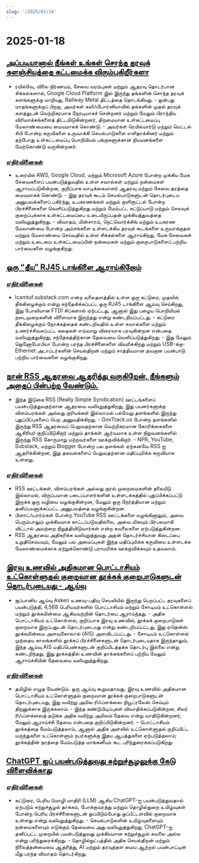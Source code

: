 ```yaml
---
slug: '/2025/01/18'
---
```


# 2025-01-18

## [அப்படியானால் நீங்கள் உங்கள் சொந்த தரவுக் களஞ்சியத்தை கட்டமைக்க விரும்புகிறீர்களா](https://blog.railway.com/p/data-center-build-part-one)

- ரயில்வே, விலை நிர்ணயம், சேவை வரம்புகள் மற்றும் ஆதரவு தொடர்பான சிக்கல்களால், Google Cloud Platform இல் இருந்து தங்களின் சொந்த தரவுக் களங்களுக்கு மாறியது, Railway Metal திட்டத்தை தொடங்கியது. - ஒன்பது மாதங்களுக்குப் பிறகு, அவர்கள் கலிஃபோர்னியாவில் தங்களின் முதல் தரவுக் களத்துடன் வெற்றிகரமாக நேரடியாகச் சென்றனர் மற்றும் மேலும் பிராந்திய விரிவாக்கங்களைத் திட்டமிடுகின்றனர், திறமையான உள்கட்டமைப்பு மேலாண்மையை மையமாகக் கொண்டு. - அவர்கள் ரெயில்யார்டு மற்றும் மெட்டல் சிபி போன்ற கருவிகளை உருவாக்கி செயல்பாடுகளை எளிதாக்கினர் மற்றும் தற்போது உள்கட்டமைப்பு பொறியியல் பங்குகளுக்கான நியமனங்களை மேற்கொண்டு வருகின்றனர்.

### [எதிர்வினைகள்](https://news.ycombinator.com/item?id=42743019)

- உரையில் AWS, Google Cloud, மற்றும் Microsoft Azure போன்ற முக்கிய மேக சேவைகளைப் பயன்படுத்துவதில் உள்ள சவால்கள் மற்றும் நன்மைகள் ஆராயப்படுகின்றன, குறிப்பாக வாடிக்கையாளர் ஆதரவு மற்றும் சேவை தரத்தை மையமாகக் கொண்டு. - இது தரவுக் கூடம் செயல்பாடுகளுடன் தொடர்புடைய அனுபவங்களைப் பகிர்ந்து, உபகரணங்கள் மற்றும் குளிரூட்டல் போன்ற பிரச்சினைகளை வெளிப்படுத்துகிறது மற்றும் மேம்பட்ட கட்டுப்பாடு மற்றும் செலவுக் குறைப்புக்காக உள்கட்டமைப்பை உடையிருப்பதன் முக்கியத்துவத்தை வலியுறுத்துகிறது. - விவாதம், மின்சாரம், நெட்வொர்க்கிங் மற்றும் உபகரண மேலாண்மை போன்ற அம்சங்களை உள்ளடக்கிய தரவுக் கூடங்களை உருவாக்குதல் மற்றும் மேலாண்மை செய்வதில் உள்ள சிக்கல்களை ஆராய்கிறது, மேக சேவைகள் மற்றும் உடைமை உள்கட்டமைப்பின் நன்மைகள் மற்றும் குறைபாடுகளைப் பற்றிய பார்வைகளை வழங்குகிறது.

## [ஒரு “தீய” RJ45 டாங்கிளை ஆராய்கிறோம்](https://lcamtuf.substack.com/p/investigating-an-evil-rj45-dongle)

### [எதிர்வினைகள்](https://news.ycombinator.com/item?id=42743033)

- lcamtuf.substack.com என்ற வலைதளத்தில் உள்ள ஒரு கட்டுரை, முதலில் தீங்கிழைக்கும் என்று சந்தேகிக்கப்பட்ட ஒரு RJ45 டாங்கிளை ஆய்வு செய்கிறது, இது போலியான FTDI சிப்களால் ஏற்பட்டது, ஆனால் இது பழைய பொறியியல் நடைமுறைகளின் விளைவாக இருந்தது என்று கண்டறியப்பட்டது. - கட்டுரை தீங்கிழைக்கும் நோக்கத்தைக் கண்டறிவதில் உள்ள சவால்களை மற்றும் உணர்ச்சிவசப்பட்ட கதைகள் எவ்வாறு விரைவாக பரவுகின்றன என்பதை வலியுறுத்துகிறது, சந்தேகத்திற்கான தேவையை வெளிப்படுத்துகிறது. - இது மேலும் ஜெனோபோபியா போன்ற பரந்த பிரச்சினைகளை விவரிக்கிறது மற்றும் USB-க்கு-Ethernet அடாப்டர்களின் செயல்திறன் மற்றும் சாத்தியமான தவறான பயன்பாடு பற்றிய பார்வைகளை வழங்குகிறது.

## [நான் RSS ஆதரவை ஆதரித்து வருகிறேன், நீங்களும் அதைப் பின்பற்ற வேண்டும்.](https://reedybear.bearblog.dev/ive-been-advocating-for-rss-support-and-you-should-too/)

- இந்த இடுகை RSS (Really Simple Syndication) ஊட்டங்களைப் பயன்படுத்துவதற்கான ஆதரவை வலியுறுத்துகிறது, இது பயனர்களுக்கு விளம்பரங்கள் அல்லது குரியங்கள் இல்லாமல் பல்வேறு தளங்களில் இருந்து புதுப்பிப்புகளைப் பெற அனுமதிக்கிறது. - GovTrack.us போன்ற தளங்களில் இருந்து RSS ஆதரவைப் பெறுவதற்கான வெற்றிகரமான கோரிக்கைகளை ஆசிரியர் குறிப்பிடுகிறார் மற்றும் தாங்கள் ஆர்வமாக உள்ள நிறுவனங்களில் இருந்து RSS கோருமாறு மற்றவர்களை ஊக்குவிக்கிறார். - NPR, YouTube, Substack, மற்றும் Blogger போன்ற பல தளங்கள் ஏற்கனவே RSS ஐ ஆதரிக்கின்றன, இது தகவல்களைப் பெறுவதற்கான மதிப்புமிக்க கருவியாக உள்ளது.

### [எதிர்வினைகள்](https://news.ycombinator.com/item?id=42746222)

- RSS ஊட்டங்கள், விளம்பரங்கள் அல்லது குரல் முறைமைகளின் தலையீடு இல்லாமல், விருப்பமான படைப்பாளர்களின் உள்ளடக்கத்தில் புதுப்பிக்கப்பட்டு இருக்க ஒரு வழியை வழங்குகின்றன, மேலும் ஒரு நேர்த்தியான மற்றும் தனிப்பயனாக்கப்பட்ட அனுபவத்தை வழங்குகின்றன.
- பிளாட்ஃபார்ம்கள் போன்ற YouTube RSS ஊட்டங்களை வழங்கினாலும், அவை பெரும்பாலும் முக்கியமாக காட்டப்படுவதில்லை, அவை மிகவும் பிரபலமாகி விட்டால் அவற்றை நிறுத்திவிடுவார்கள் என்ற கவலைகளை ஏற்படுத்துகின்றன.
- RSS ஆதரவை அதிகரிக்க வலியுறுத்துவது அதன் தொடர்ச்சியான கிடைப்பை உறுதிசெய்யவும், மேலும் பல அமைப்புகள் இந்த மதிப்புமிக்க கருவியை உள்ளடக்க மேலாண்மைக்காக ஏற்றுக்கொண்டு பராமரிக்க ஊக்குவிக்கவும் உதவலாம்.

## [இரவு உணவில் அதிகமான பொட்டாசியம் உட்கொள்ளுதல் குறைவான தூக்கக் குறைபாடுகளுடன் தொடர்புடையது - ஆய்வு](https://www.nutraingredients-asia.com/Article/2025/01/07/higher-potassium-intake-at-dinner-linked-to-fewer-sleep-disturbances/)

- ஜப்பானிய ஆய்வு Asken உணவு-பதிவு செயலியில் இருந்து பெறப்பட்ட தரவுகளைப் பயன்படுத்தி, 4,568 பெரியவர்களில் பொட்டாசியம் மற்றும் சோடியம் உட்கொள்ளல் மற்றும் தூக்கமின்மை ஆகியவற்றின் தொடர்பை ஆராய்ந்தது. - அதிக பொட்டாசியம் உட்கொள்ளல், குறிப்பாக இரவு உணவில், தூக்கக் குறைபாடுகள் குறைவாக இருப்பதுடன் தொடர்புடையது என்று கண்டறியப்பட்டது, இது ஏதென்ஸ் தூக்கமின்மை அளவுகோலால் (AIS) அளவிடப்பட்டது. - சோடியம் உட்கொள்ளல் முந்தைய காலங்களில் தூக்கப் பிரச்சினைகளுடன் தொடர்புடையதாக இருந்தாலும், இந்த ஆய்வு AIS மதிப்பெண்களுடன் குறிப்பிடத்தக்க தொடர்பு இல்லை என்று கண்டறிந்தது, இது தூக்கத்தில் உணவின் தாக்கங்களைப் பற்றிய மேலும் ஆராய்ச்சியின் தேவையை வலியுறுத்துகிறது.

### [எதிர்வினைகள்](https://news.ycombinator.com/item?id=42742161)

- தமிழில் எழுத வேண்டும். ஒரு ஆய்வு கூறுவதாவது, இரவு உணவில் அதிகமான பொட்டாசியம் உட்கொள்ளுதல் குறைவான தூக்கக் குறைபாடுகளுடன் தொடர்புடையது, இது வயிற்று அமில ரிஃப்ளக்ஸை நியூட்ரலேஸ் செய்யும் திறனுக்காக இருக்கலாம். - இந்த கண்டுபிடிப்புகள் விவாதிக்கப்படுகின்றன, சிலர் ரிஃப்ளக்ஸைத் தடுக்க அதிக வயிற்று அமிலம் தேவை என்று வாதிடுகின்றனர், மேலும் ஆராய்ச்சி தேவை என்பதை குறிப்பிடுகின்றனர். - பொட்டாசியம் தூக்கத்தை மேம்படுத்தலாம், ஆனால் அதிக அளவில் உட்கொள்ளுதல் குறிப்பிட்ட மருந்துகளை உட்கொள்ளும் நபர்களுக்கு இதய ஆபத்துகளை ஏற்படுத்தலாம்; தூக்கத்தின் தரத்தை மேம்படுத்த மாங்கனீயம் கூட பரிந்துரைக்கப்படுகிறது.

## [ChatGPT ஐப் பயன்படுத்துவது சுற்றுச்சூழலுக்கு கேடு விளைவிக்காது](https://andymasley.substack.com/p/individual-ai-use-is-not-bad-for)

### [எதிர்வினைகள்](https://news.ycombinator.com/item?id=42745847)

- கட்டுரை, பெரிய மொழி மாதிரி (LLM) ஆகிய ChatGPT-ஐ பயன்படுத்துவதால் ஏற்படும் சுற்றுச்சூழல் தாக்கம், போக்குவரத்து மற்றும் தொழில்துறை உமிழ்வுகள் போன்ற பெரிய பிரச்சினைகளுடன் ஒப்பிடும்போது ஒப்பீட்டளவில் குறைவாக உள்ளது என்று வலியுறுத்துகிறது. - செயல்பாடுகளின் உமிழ்வுகளையும் நன்மைகளையும் எடுக்கும் தேவையை அது வலியுறுத்துகிறது, ChatGPT-ஐ தனிப்பட்ட முறையில் பயன்படுத்துவது முக்கியமான சுற்றுச்சூழல் கவலை அல்ல என்று பரிந்துரைக்கிறது. - தொழில்நுட்பத்தில் அதிக செயல்திறன் மற்றும் நிலைத்தன்மையை ஆதரித்து, AI மற்றும் தரவுத்தள மைய ஆற்றல் பயன்பாட்டின் மீது பரந்த விவாதம் தொடர்கிறது.

<head>
  <meta property="og:title" content="அப்படியானால் நீங்கள் உங்கள் சொந்த தரவுக் களஞ்சியத்தை கட்டமைக்க விரும்புகிறீர்களா" />
  <meta property="og:type" content="website" />
  <meta property="og:image" content="https://og.cho.sh/api/og/?title=%E0%AE%85%E0%AE%AA%E0%AF%8D%E0%AE%AA%E0%AE%9F%E0%AE%BF%E0%AE%AF%E0%AE%BE%E0%AE%A9%E0%AE%BE%E0%AE%B2%E0%AF%8D%20%E0%AE%A8%E0%AF%80%E0%AE%99%E0%AF%8D%E0%AE%95%E0%AE%B3%E0%AF%8D%20%E0%AE%89%E0%AE%99%E0%AF%8D%E0%AE%95%E0%AE%B3%E0%AF%8D%20%E0%AE%9A%E0%AF%8A%E0%AE%A8%E0%AF%8D%E0%AE%A4%20%E0%AE%A4%E0%AE%B0%E0%AE%B5%E0%AF%81%E0%AE%95%E0%AF%8D%20%E0%AE%95%E0%AE%B3%E0%AE%9E%E0%AF%8D%E0%AE%9A%E0%AE%BF%E0%AE%AF%E0%AE%A4%E0%AF%8D%E0%AE%A4%E0%AF%88%20%E0%AE%95%E0%AE%9F%E0%AF%8D%E0%AE%9F%E0%AE%AE%E0%AF%88%E0%AE%95%E0%AF%8D%E0%AE%95%20%E0%AE%B5%E0%AE%BF%E0%AE%B0%E0%AF%81%E0%AE%AE%E0%AF%8D%E0%AE%AA%E0%AF%81%E0%AE%95%E0%AE%BF%E0%AE%B1%E0%AF%80%E0%AE%B0%E0%AF%8D%E0%AE%95%E0%AE%B3%E0%AE%BE&subheading=%E0%AE%9A%E0%AE%A9%E0%AE%BF%2C%2018%20%E0%AE%9C%E0%AE%A9%E0%AE%B5%E0%AE%B0%E0%AE%BF%2C%202025%3A%20%E0%AE%B9%E0%AF%87%E0%AE%95%E0%AF%8D%E0%AE%95%E0%AE%B0%E0%AF%8D%20%E0%AE%9A%E0%AF%86%E0%AE%AF%E0%AF%8D%E0%AE%A4%E0%AE%BF%20%E0%AE%9A%E0%AF%81%E0%AE%B0%E0%AF%81%E0%AE%95%E0%AF%8D%E0%AE%95%E0%AE%AE%E0%AF%8D" />
</head>
